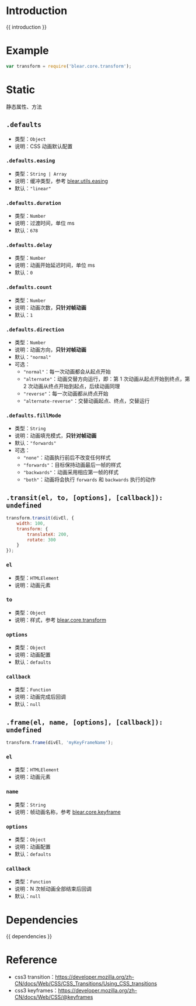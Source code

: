 # Introduction
{{ introduction }}





# Example
```js
var transform = require('blear.core.transform');
```







# Static
静态属性、方法


## `.defaults`
- 类型：`Object`
- 说明：CSS 动画默认配置

### `.defaults.easing`
- 类型：`String | Array`
- 说明：缓冲类型，参考 [blear.utils.easing](/utils/easing.md)
- 默认：`"linear"`

### `.defaults.duration`
- 类型：`Number`
- 说明：过渡时间，单位 ms
- 默认：`678`

### `.defaults.delay`
- 类型：`Number`
- 说明：动画开始延迟时间，单位 ms
- 默认：`0`

### `.defaults.count`
- 类型：`Number`
- 说明：动画次数，**只针对帧动画**
- 默认：`1`

### `.defaults.direction`
- 类型：`Number`
- 说明：动画方向，**只针对帧动画**
- 默认：`"normal"`
- 可选：
    - `"normal"`：每一次动画都会从起点开始
    - `"alternate"`：动画交替方向运行，即：第 1 次动画从起点开始到终点，第 2 次动画从终点开始到起点，后续动画同理
    - `"reverse"`：每一次动画都从终点开始
    - `"alternate-reverse"`：交替动画起点、终点，交替运行

### `.defaults.fillMode`
- 类型：`String`
- 说明：动画填充模式，**只针对帧动画**
- 默认：`"forwards"`
- 可选：
    - `"none"`：动画执行前后不改变任何样式
    - `"forwards"`：目标保持动画最后一帧的样式
    - `"backwards"`：动画采用相应第一帧的样式
    - `"both"`：动画将会执行 `forwards` 和 `backwards` 执行的动作


## `.transit(el, to, [options], [callback]): undefined`
```js
transform.transit(divEl, {
    width: 100,
    transform: {
        translateX: 200,
        rotate: 300
    }
});
```

### `el`
- 类型：`HTMLElement`
- 说明：动画元素

### `to`
- 类型：`Object`
- 说明：样式，参考 [blear.core.transform](/core/transform.md)

### `options`
- 类型：`Object`
- 说明：动画配置
- 默认：`defaults`

### `callback`
- 类型：`Function`
- 说明：动画完成后回调
- 默认：`null`


## `.frame(el, name, [options], [callback]): undefined`
```js
transform.frame(divEl, 'myKeyFrameName');
```

### `el`
- 类型：`HTMLElement`
- 说明：动画元素

### `name`
- 类型：`String`
- 说明：帧动画名称，参考 [blear.core.keyframe](/core/keyframe.md)

### `options`
- 类型：`Object`
- 说明：动画配置
- 默认：`defaults`

### `callback`
- 类型：`Function`
- 说明：N 次帧动画全部结束后回调
- 默认：`null`





# Dependencies
{{ dependencies }}





# Reference
- css3 transition：<https://developer.mozilla.org/zh-CN/docs/Web/CSS/CSS_Transitions/Using_CSS_transitions>
- css3 keyframes：<https://developer.mozilla.org/zh-CN/docs/Web/CSS/@keyframes>

